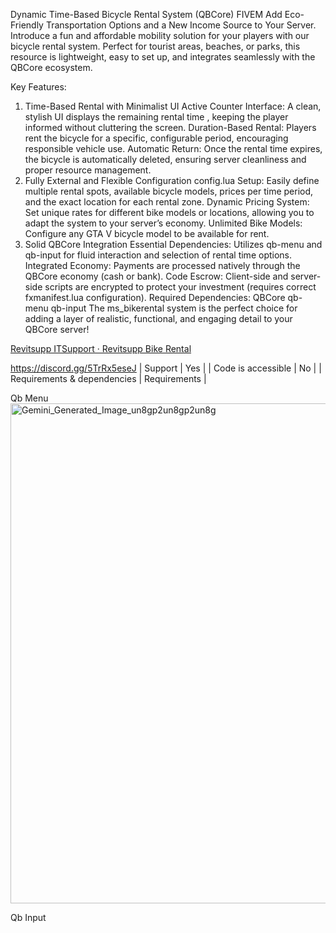 Dynamic Time-Based Bicycle Rental System (QBCore) FIVEM
Add Eco-Friendly Transportation Options and a New Income Source to Your Server.
Introduce a fun and affordable mobility solution for your players with our bicycle rental system. Perfect for tourist areas, beaches, or parks, this resource is lightweight, easy to set up, and integrates seamlessly with the QBCore ecosystem.

Key Features:
1. Time-Based Rental with Minimalist UI
Active Counter Interface: A clean, stylish UI displays the remaining rental time , keeping the player informed without cluttering the screen.
Duration-Based Rental: Players rent the bicycle for a specific, configurable period, encouraging responsible vehicle use.
Automatic Return: Once the rental time expires, the bicycle is automatically deleted, ensuring server cleanliness and proper resource management.
2. Fully External and Flexible Configuration
config.lua Setup: Easily define multiple rental spots, available bicycle models, prices per time period, and the exact location for each rental zone.
Dynamic Pricing System: Set unique rates for different bike models or locations, allowing you to adapt the system to your server’s economy.
Unlimited Bike Models: Configure any GTA V bicycle model to be available for rent.
3. Solid QBCore Integration
Essential Dependencies: Utilizes qb-menu and qb-input for fluid interaction and selection of rental time options.
Integrated Economy: Payments are processed natively through the QBCore economy (cash or bank).
Code Escrow: Client-side and server-side scripts are encrypted to protect your investment (requires correct fxmanifest.lua configuration).
Required Dependencies:
QBCore
qb-menu
qb-input
The ms_bikerental system is the perfect choice for adding a layer of realistic, functional, and engaging detail to your QBCore server!

[Revitsupp ITSupport · Revitsupp Bike Rental](https://revitsupp.tebex.io/package/7080732)

https://discord.gg/5TrRx5eseJ
| Support | Yes |
| Code is accessible | No |
| Requirements & dependencies | Requirements |

Qb Menu<img width="1280" height="800" alt="Gemini_Generated_Image_un8gp2un8gp2un8g" src="https://github.com/user-attachments/assets/ada32870-29fe-4215-b0e3-65da2c4beb56" />

Qb Input
